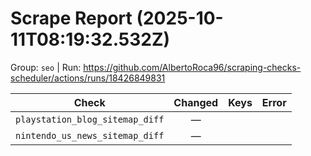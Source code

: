 # Scrape Report (2025-10-11T08:19:32.532Z)

Group: `seo`  |  Run: https://github.com/AlbertoRoca96/scraping-checks-scheduler/actions/runs/18426849831

| Check | Changed | Keys | Error |
|---|:---:|:--|:--|
| `playstation_blog_sitemap_diff` | — |  |  |
| `nintendo_us_news_sitemap_diff` | — |  |  |
